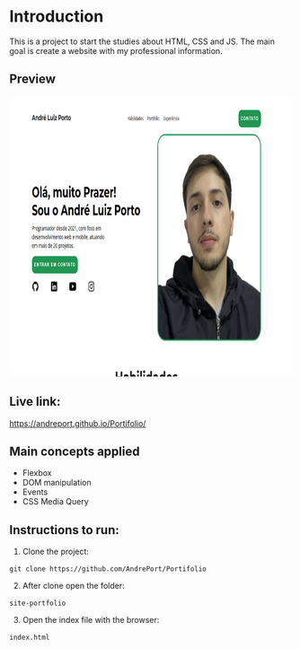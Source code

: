 # Introduction

This is a project to start the studies about HTML, CSS and JS.
The main goal is create a website with my professional information.

## Preview

<img src="https://github.com/AndrePort/Portifolio/blob/main/preview.png" height="500"/>

## Live link:

https://andreport.github.io/Portifolio/

## Main concepts applied

- Flexbox
- DOM manipulation
- Events
- CSS Media Query

## Instructions to run:

1. Clone the project:

```
git clone https://github.com/AndrePort/Portifolio
```

2. After clone open the folder:

```
site-portfolio
```

3. Open the index file with the browser:

```
index.html
``` 